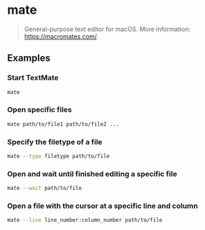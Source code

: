 # mate

> General-purpose text editor for macOS. More information: <https://macromates.com/>.

## Examples

### Start TextMate

```bash
mate
```

### Open specific files

```bash
mate path/to/file1 path/to/file2 ...
```

### Specify the filetype of a file

```bash
mate --type filetype path/to/file
```

### Open and wait until finished editing a specific file

```bash
mate --wait path/to/file
```

### Open a file with the cursor at a specific line and column

```bash
mate --line line_number:column_number path/to/file
```
